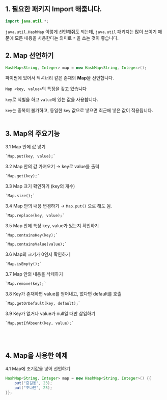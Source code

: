 ## 1. 필요한 패키지 Import 해줍니다.

```java
import java.util.*;
```

`java.util.HashMap` 이렇게 선언해줘도 되는데, `java.util` 패키지는 많이 쓰이기 때문에 모든 내용을 사용한다는 의미로 `*` 을 쓰는 것이 좋습니다.

## 2. Map 선언하기

```java
HashMap<String, Integer> map = new HashMap<String, Integer>();
```

파이썬에 있어서 딕셔너리 같은 존재의 **Map**을 선언합니다.

`Map <key, value>`의 특징을 갖고 있습니다

`key`로 식별을 하고 `value`에 있는 값을 사용합니다.

`key`는 중복이 불가하고, 동일한 `key` 값으로 넣으면 최근에 넣은 값이 적용됩니다.
<br><br>

## 3. Map의 주요기능

3.1 Map 안에 값 넣기

    `Map.put(key, value);`

3.2 Map 안의 값 가져오기 → key로 value를 출력

    `Map.get(key);`

3.3 Map 크기 확인하기 (key의 개수)

    `Map.size();`

3.4 Map 안의 내용 변경하기 → `Map.put()` 으로 해도 됨.

    `Map.replace(key, value);`

3.5 Map 안에 특정 key, value가 있는지 확인하기

    `Map.containsKey(key);`

    `Map.containsValue(value);`

3.6 Map의 크기가 0인지 확인하기

    `Map.isEmpty();`

3.7 Map 안의 내용을 삭제하기

    `Map.remove(key);`

3.8 Key가 존재하면 value를 얻어내고, 없다면 default를 호출

    `Map.getOrDefault(key, default);`

3.9 Key가 없거나 value가 null일 때만 삽입하기

    `Map.putIfAbsent(key, value);`
<br><br>

## 4. Map을 사용한 예제
4.1 Map에 초기값을 넣어 선언하기
```java
HashMap<String, Integer> map = new HashMap<String, Integer>() {{
    put("홍길동", 23);
    put("조나단", 25);
}};
```
